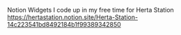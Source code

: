 Notion Widgets I code up in my free time for Herta Station https://hertastation.notion.site/Herta-Station-14c223541bd8492184b1f99389342850
